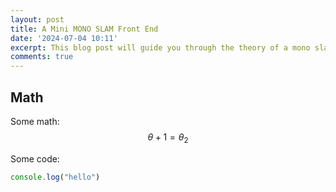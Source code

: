 ```yaml
---
layout: post
title: A Mini MONO SLAM Front End  
date: '2024-07-04 10:11'
excerpt: This blog post will guide you through the theory of a mono slam front end
comments: true
---
```



## Math

Some math: 
$$
\theta + 1 = \theta_2
$$

Some code: 
```javascript
console.log("hello")
```